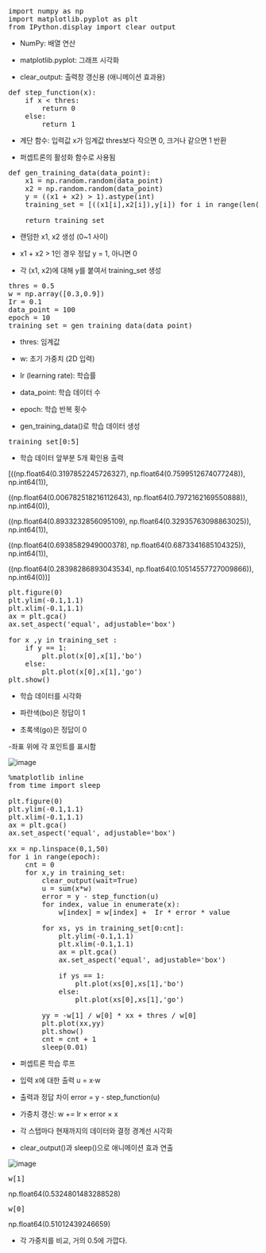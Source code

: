 <pre>import numpy as np
import matplotlib.pyplot as plt
from IPython.display import clear_output
</pre>

- NumPy: 배열 연산

- matplotlib.pyplot: 그래프 시각화

- clear_output: 출력창 갱신용 (애니메이션 효과용)

<pre>def step_function(x):
    if x < thres:
        return 0
    else:
        return 1
</pre>

- 계단 함수: 입력값 x가 임계값 thres보다 작으면 0, 크거나 같으면 1 반환

- 퍼셉트론의 활성화 함수로 사용됨

<pre>def gen_training_data(data_point):
    x1 = np.random.random(data_point)
    x2 = np.random.random(data_point)
    y = ((x1 + x2) > 1).astype(int)
    training_set = [((x1[i],x2[i]),y[i]) for i in range(len(x1))]

    return training_set
</pre>

- 랜덤한 x1, x2 생성 (0~1 사이)

- x1 + x2 > 1인 경우 정답 y = 1, 아니면 0

- 각 (x1, x2)에 대해 y를 붙여서 training_set 생성

<pre>thres = 0.5
w = np.array([0.3,0.9])
Ir = 0.1
data_point = 100
epoch = 10
training_set = gen_training_data(data_point)</pre>

- thres: 임계값

- w: 초기 가중치 (2D 입력)

- Ir (learning rate): 학습률

- data_point: 학습 데이터 수

- epoch: 학습 반복 횟수

- gen_training_data()로 학습 데이터 생성

<pre>training_set[0:5]</pre>
- 학습 데이터 앞부분 5개 확인용 출력
  
[((np.float64(0.3197852245726327), np.float64(0.7599512674077248)),  np.int64(1)),

 ((np.float64(0.006782518216112643), np.float64(0.7972162169550888)),  np.int64(0)),
 
 ((np.float64(0.8933232856095109), np.float64(0.32935763098863025)),  np.int64(1)),
 
 ((np.float64(0.6938582949000378), np.float64(0.6873341685104325)),  np.int64(1)),
 
 ((np.float64(0.28398286893043534), np.float64(0.10514557727009866)),  np.int64(0))]

<pre>plt.figure(0)
plt.ylim(-0.1,1.1)
plt.xlim(-0.1,1.1)
ax = plt.gca()
ax.set_aspect('equal', adjustable='box')

for x ,y in training_set :
    if y == 1:
        plt.plot(x[0],x[1],'bo')
    else:
        plt.plot(x[0],x[1],'go')
plt.show()
</pre>
- 학습 데이터를 시각화

- 파란색(bo)은 정답이 1

- 초록색(go)은 정답이 0

-좌표 위에 각 포인트를 표시함

![image](https://github.com/user-attachments/assets/e2852431-b991-45bb-a177-b532615efe3f)

<pre>%matplotlib inline
from time import sleep

plt.figure(0)
plt.ylim(-0.1,1.1)
plt.xlim(-0.1,1.1)
ax = plt.gca()
ax.set_aspect('equal', adjustable='box')

xx = np.linspace(0,1,50)
for i in range(epoch):
    cnt = 0
    for x,y in training_set:
        clear_output(wait=True)
        u = sum(x*w)
        error = y - step_function(u)
        for index, value in enumerate(x):
            w[index] = w[index] +  Ir * error * value

        for xs, ys in training_set[0:cnt]:
            plt.ylim(-0.1,1.1)
            plt.xlim(-0.1,1.1)
            ax = plt.gca()
            ax.set_aspect('equal', adjustable='box')
            
            if ys == 1:
                plt.plot(xs[0],xs[1],'bo')
            else:
                plt.plot(xs[0],xs[1],'go')

        yy = -w[1] / w[0] * xx + thres / w[0]
        plt.plot(xx,yy)
        plt.show()
        cnt = cnt + 1
        sleep(0.01)
</pre>
- 퍼셉트론 학습 루프

- 입력 x에 대한 출력 u = x·w

- 출력과 정답 차이 error = y - step_function(u)

- 가중치 갱신: w += lr × error × x

- 각 스텝마다 현재까지의 데이터와 결정 경계선 시각화

- clear_output()과 sleep()으로 애니메이션 효과 연출
  
![image](https://github.com/user-attachments/assets/7310201d-36e4-4664-9480-d013fd8f353f)

<pre>w[1]</pre>
np.float64(0.5324801483288528)
<pre>w[0]</pre>
np.float64(0.51012439246659)
- 각 가중치를 비교, 거의 0.5에 가깝다.
